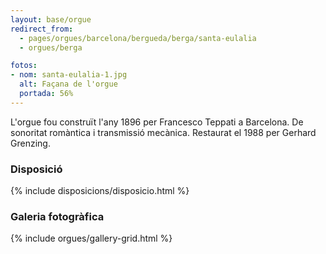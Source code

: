 ```yaml
---
layout: base/orgue
redirect_from:
  - pages/orgues/barcelona/bergueda/berga/santa-eulalia
  - orgues/berga

fotos:
- nom: santa-eulalia-1.jpg
  alt: Façana de l'orgue 
  portada: 56%
---
```


L'orgue fou construït l'any 1896 per Francesco Teppati a Barcelona. De sonoritat romàntica i transmissió mecànica. 
Restaurat el 1988 per Gerhard Grenzing.

### Disposició

{% include disposicions/disposicio.html %}

### Galeria fotogràfica

{% include orgues/gallery-grid.html %}
